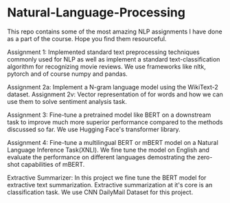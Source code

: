 # Natural-Language-Processing
This repo contains some of the most amazing NLP assignments I have done as a part of the course. Hope you find them resourceful.

Assignment 1: Implemented standard text preprocessing techniques commonly used for NLP as well as implement a standard text-classification algorithm for recognizing movie reviews. We use frameworks like nltk, pytorch and of course numpy and pandas.

Assignment 2a: Implement a N-gram language model using the WikiText-2 dataset.
Assignment 2v: Vector representation of for words and  how we can use them to solve sentiment analysis task.

Assignment 3: Fine-tune a pretrained model like BERT on a downstream task to improve much more superior performance compared to the methods discussed so far. We use Hugging Face's transformer library.

Assignment 4: Fine-tune a multilingual BERT or mBERT model on a Natural Language Inference Task(XNLI). We fine tune the model on English and evaluate the performance on different languages demostrating the zero-shot capabilities of mBERT.

Extractive Summarizer: In this project we fine tune the BERT model for extractive text summarization. Extractive summarization at it's core is an classification task. We use CNN DailyMail Dataset for this project.

